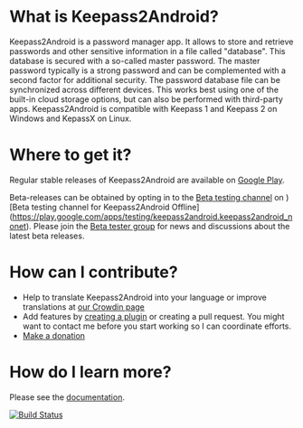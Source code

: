 
# What is Keepass2Android?
Keepass2Android is a password manager app. It allows to store and retrieve passwords and other sensitive information in a file called "database". This database is secured with a so-called master password. The master password typically is a strong password and can be complemented with a second factor for additional security.
The password database file can be synchronized across different devices. This works best using one of the built-in cloud storage options, but can also be performed with third-party apps. Keepass2Android is compatible with Keepass 1 and Keepass 2 on Windows and KepassX on Linux.

# Where to get it?
Regular stable releases of Keepass2Android are available on [Google Play](https://play.google.com/store/apps/details?id=keepass2android.keepass2android).

Beta-releases can be obtained by opting in to the [Beta testing channel](https://play.google.com/apps/testing/keepass2android.keepass2android) on )[Beta testing channel for Keepass2Android Offline] (https://play.google.com/apps/testing/keepass2android.keepass2android_nonet). Please join the [Beta tester group](https://plus.google.com/communities/107293657110547776032) for news and discussions about the latest beta releases.

# How can I contribute?
* Help to translate Keepass2Android into your language or improve translations at [our Crowdin page](http://crowdin.net/project/keepass2android)
* Add features by [creating a plugin](How-to-create-a-plug-in_.md) or creating a pull request. You might want to contact me before you start working so I can coordinate efforts.
* [Make a donation](http://philipp.crocoll.net/donate.php)

# How do I learn more?
Please see the [documentation](Documentation.md).

[![Build Status](https://www.bitrise.io/app/43a23ab54dee9f7e/status.svg?token=2vryTsMQzTX3XRPikhgRwA&branch=master)](https://www.bitrise.io/app/43a23ab54dee9f7e)
